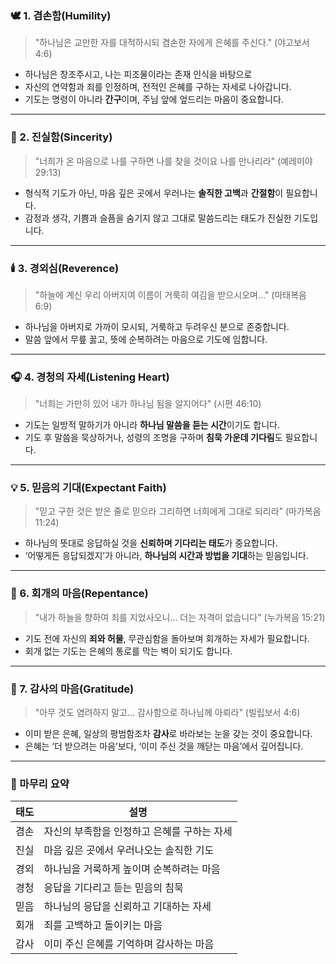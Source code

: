 ### 🕊️ 1. **겸손함(Humility)**

> "하나님은 교만한 자를 대적하시되 겸손한 자에게 은혜를 주신다." (야고보서 4:6)

* 하나님은 창조주시고, 나는 피조물이라는 존재 인식을 바탕으로
* 자신의 연약함과 죄를 인정하며, 전적인 은혜를 구하는 자세로 나아갑니다.
* 기도는 명령이 아니라 **간구**이며, 주님 앞에 엎드리는 마음이 중요합니다.

---

### 🙏 2. **진실함(Sincerity)**

> "너희가 온 마음으로 나를 구하면 나를 찾을 것이요 나를 만나리라" (예레미야 29:13)

* 형식적 기도가 아닌, 마음 깊은 곳에서 우러나는 **솔직한 고백**과 **간절함**이 필요합니다.
* 감정과 생각, 기쁨과 슬픔을 숨기지 않고 그대로 말씀드리는 태도가 진실한 기도입니다.

---

### 🕯️ 3. **경외심(Reverence)**

> "하늘에 계신 우리 아버지여 이름이 거룩히 여김을 받으시오며…" (마태복음 6:9)

* 하나님을 아버지로 가까이 모시되, 거룩하고 두려우신 분으로 존중합니다.
* 말씀 앞에서 무릎 꿇고, 뜻에 순복하려는 마음으로 기도에 임합니다.

---

### 🎧 4. **경청의 자세(Listening Heart)**

> "너희는 가만히 있어 내가 하나님 됨을 알지어다" (시편 46:10)

* 기도는 일방적 말하기가 아니라 **하나님 말씀을 듣는 시간**이기도 합니다.
* 기도 후 말씀을 묵상하거나, 성령의 조명을 구하며 **침묵 가운데 기다림**도 필요합니다.

---

### 💡 5. **믿음의 기대(Expectant Faith)**

> "믿고 구한 것은 받은 줄로 믿으라 그리하면 너희에게 그대로 되리라" (마가복음 11:24)

* 하나님의 뜻대로 응답하실 것을 **신뢰하며 기다리는 태도**가 중요합니다.
* ‘어떻게든 응답되겠지’가 아니라, **하나님의 시간과 방법을 기대**하는 믿음입니다.

---

### 🌱 6. **회개의 마음(Repentance)**

> "내가 하늘을 향하여 죄를 지었사오니… 더는 자격이 없습니다" (누가복음 15:21)

* 기도 전에 자신의 **죄와 허물**, 무관심함을 돌아보며 회개하는 자세가 필요합니다.
* 회개 없는 기도는 은혜의 통로를 막는 벽이 되기도 합니다.

---

### 💖 7. **감사의 마음(Gratitude)**

> "아무 것도 염려하지 말고… 감사함으로 하나님께 아뢰라" (빌립보서 4:6)

* 이미 받은 은혜, 일상의 평범함조차 **감사**로 바라보는 눈을 갖는 것이 중요합니다.
* 은혜는 ‘더 받으려는 마음’보다, ‘이미 주신 것을 깨닫는 마음’에서 깊어집니다.

---

### 📌 마무리 요약

| 태도 | 설명                       |
| -- | ------------------------ |
| 겸손 | 자신의 부족함을 인정하고 은혜를 구하는 자세 |
| 진실 | 마음 깊은 곳에서 우러나오는 솔직한 기도   |
| 경외 | 하나님을 거룩하게 높이며 순복하려는 마음   |
| 경청 | 응답을 기다리고 듣는 믿음의 침묵       |
| 믿음 | 하나님의 응답을 신뢰하고 기대하는 자세    |
| 회개 | 죄를 고백하고 돌이키는 마음          |
| 감사 | 이미 주신 은혜를 기억하며 감사하는 마음   |
